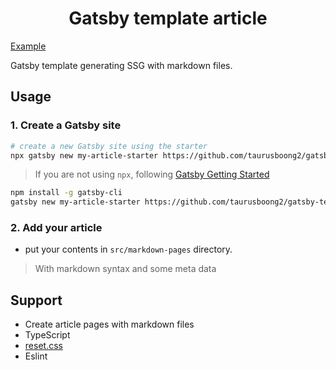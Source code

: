 <h1 align="center">
  Gatsby template article
</h1>

[Example](https://gatsby-template-article.vercel.app/)

Gatsby template generating SSG with markdown files.

## Usage

### 1. Create a Gatsby site

```sh
# create a new Gatsby site using the starter
npx gatsby new my-article-starter https://github.com/taurusboong2/gatsby-template-article
```

> If you are not using `npx`, following [Gatsby Getting Started](https://www.gatsbyjs.org/docs/quick-start)

```sh
npm install -g gatsby-cli
gatsby new my-article-starter https://github.com/taurusboong2/gatsby-template-article
```

### 2. Add your article

- put your contents in `src/markdown-pages` directory.

> With markdown syntax and some meta data

## Support

- Create article pages with markdown files
- TypeScript
- [reset.css](https://gist.github.com/DavidWells/18e73022e723037a50d6)
- Eslint
